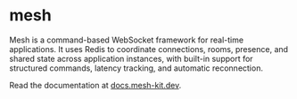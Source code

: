 # mesh

Mesh is a command-based WebSocket framework for real-time applications. It uses Redis to coordinate connections, rooms, presence, and shared state across application instances, with built-in support for structured commands, latency tracking, and automatic reconnection.

Read the documentation at [docs.mesh-kit.dev](https://docs.mesh-kit.dev).